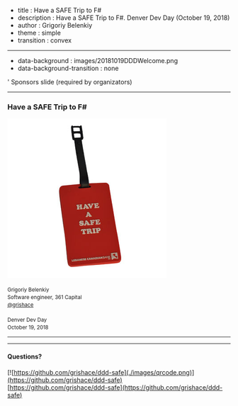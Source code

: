 ﻿- title : Have a SAFE Trip to F# 
- description : Have a SAFE Trip to F#. Denver Dev Day (October 19, 2018)
- author : Grigoriy Belenkiy
- theme : simple
- transition : convex

***

- data-background : images/20181019DDDWelcome.png
- data-background-transition : none

' Sponsors slide (required by organizators)

***

### Have a SAFE Trip to F#

![Have a Safe Trip](./images/safetrip.jpg)

<small>Grigoriy Belenkiy<br/>
Software engineer, 361 Capital
<br/>
<a href="https://twitter.com/@grishace/">@grishace</a>
<br/>
<br/>
Denver Dev Day<br/>
October 19, 2018</small>

***


***

#### Questions?

[![https://github.com/grishace/ddd-safe](./images/qrcode.png)](https://github.com/grishace/ddd-safe)<br/>
[https://github.com/grishace/ddd-safe](https://github.com/grishace/ddd-safe)

